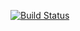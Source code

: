[![Build Status](https://dev.azure.com/AdithyaVishnu/Devops%20project1/_apis/build/status%2Fadithya-ak.repo?branchName=master)](https://dev.azure.com/AdithyaVishnu/Devops%20project1/_build/latest?definitionId=4&branchName=master)

